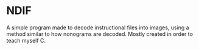 # NDIF
A simple program made to decode instructional files into images, using a method similar to how nonograms are decoded. Mostly created in order to teach myself C.
